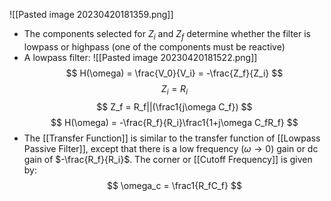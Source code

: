 ![[Pasted image 20230420181359.png]]
- The components selected for $Z_i$ and $Z_f$ determine whether the filter is lowpass or highpass (one of the components must be reactive)
- A lowpass filter:
![[Pasted image 20230420181522.png]]
$$ H(\omega) = \frac{V_0}{V_i} = -\frac{Z_f}{Z_i} $$
$$ Z_i = R_i $$
$$ Z_f = R_f||(\frac1{j\omega C_f}) $$
$$ H(\omega) = -\frac{R_f}{R_i}\frac1{1+j\omega C_fR_f} $$
- The [[Transfer Function]] is similar to the transfer function of [[Lowpass Passive Filter]], except that there is a low frequency ($\omega\to 0$) gain or dc gain of $-\frac{R_f}{R_i}$. The corner or [[Cutoff Frequency]] is given by:
$$ \omega_c = \frac1{R_fC_f} $$
